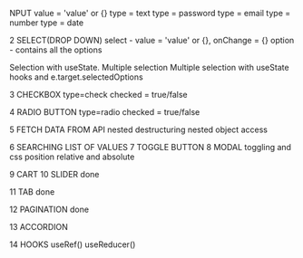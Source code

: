 
NPUT
value = 'value' or {} type = text type = password type = email type = number type = date

2 SELECT(DROP DOWN)
select - value = 'value' or {}, onChange = {} option - contains all the options

Selection with useState. Multiple selection Multiple selection with useState hooks and e.target.selectedOptions

3 CHECKBOX
type=check checked = true/false

4 RADIO BUTTON
type=radio checked = true/false

5 FETCH DATA FROM API
nested destructuring nested object access

6 SEARCHING LIST OF VALUES
7 TOGGLE BUTTON
8 MODAL
toggling and css position relative and absolute

9 CART
10 SLIDER
done

11 TAB
done

12 PAGINATION
done

13 ACCORDION

14 HOOKS
    useRef()
    useReducer()

